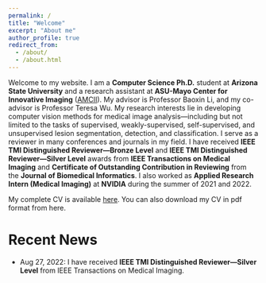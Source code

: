 ```yaml
---
permalink: /
title: "Welcome"
excerpt: "About me"
author_profile: true
redirect_from: 
  - /about/
  - /about.html
---
```


Welcome to my website. I am a **Computer Science Ph.D.** student at **Arizona State University** and a research assistant at **ASU-Mayo Center for Innovative Imaging** ([AMCII](https://amcii.asu.edu/)). My advisor is Professor Baoxin Li, and my co-advisor is Professor Teresa Wu. My research interests lie in developing computer vision methods for medical image analysis—including but not limited to the tasks of supervised, weakly-supervised, self-supervised, and unsupervised lesion segmentation, detection, and classification. I serve as a reviewer in many conferences and journals in my field. I have received **IEEE TMI Distinguished Reviewer—Bronze Level** and **IEEE TMI Distinguished Reviewer—Silver Level** awards from **IEEE Transactions on Medical Imaging** and **Certificate of Outstanding Contribution in Reviewing** from the **Journal of Biomedical Informatics**. I also worked as **Applied Research Intern (Medical Imaging)** at **NVIDIA** during the summer of 2021 and 2022.

My complete CV is available [here](/cv). You can also download my CV in pdf format from here.

Recent News
======
- Aug 27, 2022: I have received **IEEE TMI Distinguished Reviewer—Silver Level** from IEEE Transactions on Medical Imaging.

